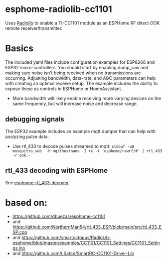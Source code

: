# esphome-radiolib-cc1101
Uses [Radiolib](https://github.com/jgromes/RadioLib) to enable a TI-CC1101 module as an ESPHome RF direct OOK remote receiver/transmitter.
# Basics
The included yaml files include configuration examples for ESP8266 and ESP32 micro-controllers.  You should start by enabling dump_raw and making sure noise isn't being received when no transmissions are occurring.  Adjusting bandwidth, data-rate, and AGC parameters can help with creating an optimal receive setup.  The example includes the ability to expose these as controls in ESPHome or HomeAssistant.  
- More bandwidth will likely enable receiving more varying devices on the same frequency, but will increase noise and decrease range.

## debugging signals
The ESP32 example includes an example mqtt dumper that can help with analyzing pulse data. 
- Use rtl_433 to decode pulses streamed to mqtt:
```stdbuf -o0 mosquitto_sub  -h mqtthostname -I rx -t 'esphome/rawrf/#' | rtl_433 -r ook:-```

## rtl_433 decoding with ESPHome
See [esphome-rtl_433-decoder](https://github.com/juanboro/esphome-rtl_433-decoder)

# based on:
- https://github.com/dbuezas/esphome-cc1101
- and https://github.com/NorthernMan54/rtl_433_ESP/blob/main/src/rtl_433_ESP.cpp
- and https://github.com/smartoctopus/RadioLib-esphome/blob/master/examples/CC1101/CC1101_Settings/CC1101_Settings.ino
- and https://github.com/LSatan/SmartRC-CC1101-Driver-Lib
